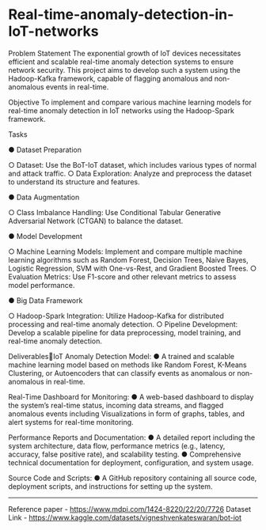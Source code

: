 # Real-time-anomaly-detection-in-IoT-networks

Problem Statement
The exponential growth of IoT devices necessitates efficient and scalable real-time anomaly detection systems to ensure network security. This project aims to develop such a system using the Hadoop-Kafka framework, capable of flagging anomalous and non-anomalous events in real-time.

Objective
To implement and compare various machine learning models for real-time anomaly detection in IoT networks using the Hadoop-Spark framework. 

Tasks

● Dataset Preparation

○ Dataset: Use the BoT-IoT dataset, which includes various types of normal and attack traffic.
○ Data Exploration: Analyze and preprocess the dataset to understand its structure and features.

● Data Augmentation

○ Class Imbalance Handling: Use Conditional Tabular Generative Adversarial Network (CTGAN) to balance the dataset.

● Model Development

○ Machine Learning Models: Implement and compare multiple machine learning algorithms such as Random Forest, Decision Trees, Naive Bayes, Logistic Regression, SVM with One-vs-Rest, and Gradient Boosted Trees.
○ Evaluation Metrics: Use F1-score and other relevant metrics to assess model performance.

● Big Data Framework

○ Hadoop-Spark Integration: Utilize Hadoop-Kafka for distributed processing and real-time anomaly detection.
○ Pipeline Development: Develop a scalable pipeline for data preprocessing, model training, and real-time anomaly detection.

Deliverables￾IoT Anomaly Detection Model:
● A trained and scalable machine learning model based on methods like Random Forest, K-Means Clustering, or Autoencoders that can classify events as anomalous or non-anomalous in real-time.

Real-Time Dashboard for Monitoring:
● A web-based dashboard to display the system’s real-time status, incoming data streams, and flagged anomalous events including Visualizations in form of graphs, tables, and
alert systems for real-time monitoring.

Performance Reports and Documentation:
● A detailed report including the system architecture, data flow, performance metrics (e.g., latency, accuracy, false positive rate), and scalability testing.
● Comprehensive technical documentation for deployment, configuration, and system usage.

Source Code and Scripts:
● A GitHub repository containing all source code, deployment scripts, and instructions for setting up the system.

-------------------------------------------------------------------------------------------------------------------------------------------------------------
Reference paper - https://www.mdpi.com/1424-8220/22/20/7726
Dataset Link - https://www.kaggle.com/datasets/vigneshvenkateswaran/bot-iot
